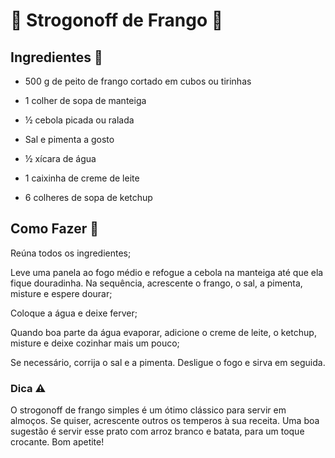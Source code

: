 # 🍗 **Strogonoff de Frango** 🍗## Ingredientes 🥙 - 500 g de peito de frango cortado em cubos ou tirinhas - 1 colher de sopa de manteiga - ½ cebola picada ou ralada - Sal e pimenta a gosto - ½ xícara de água - 1 caixinha de creme de leite - 6 colheres de sopa de ketchup## Como Fazer 🍳Reúna todos os ingredientes;Leve uma panela ao fogo médio e refogue a cebola na manteiga até que ela fique douradinha. Na sequência, acrescente o frango, o sal, a pimenta, misture e espere dourar;Coloque a água e deixe ferver;Quando boa parte da água evaporar, adicione o creme de leite, o ketchup, misture e deixe cozinhar mais um pouco;Se necessário, corrija o sal e a pimenta. Desligue o fogo e sirva em seguida.### Dica ⚠O strogonoff de frango simples é um ótimo clássico para servir em almoços. Se quiser, acrescente outros os temperos à sua receita. Uma boa sugestão é servir esse prato com arroz branco e batata, para um toque crocante. Bom apetite!